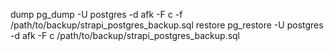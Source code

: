 dump
pg_dump -U postgres -d afk -F c -f /path/to/backup/strapi_postgres_backup.sql
restore
pg_restore -U postgres -d afk -F c /path/to/backup/strapi_postgres_backup.sql
